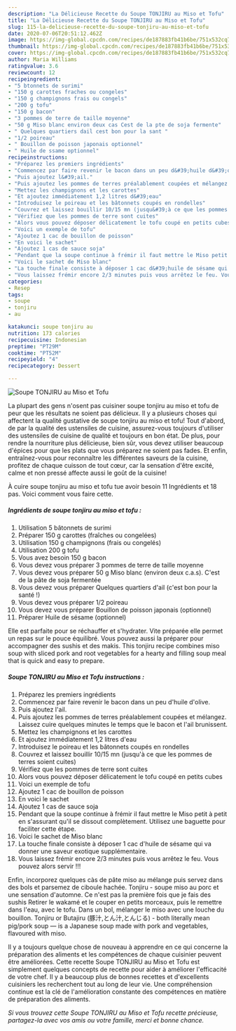 ```yaml
---
description: "La Délicieuse Recette du Soupe TONJIRU au Miso et Tofu"
title: "La Délicieuse Recette du Soupe TONJIRU au Miso et Tofu"
slug: 115-la-delicieuse-recette-du-soupe-tonjiru-au-miso-et-tofu
date: 2020-07-06T20:51:12.462Z
image: https://img-global.cpcdn.com/recipes/de187883fb41b6be/751x532cq70/soupe-tonjiru-au-miso-et-tofu-photo-principale-de-la-recette.jpg
thumbnail: https://img-global.cpcdn.com/recipes/de187883fb41b6be/751x532cq70/soupe-tonjiru-au-miso-et-tofu-photo-principale-de-la-recette.jpg
cover: https://img-global.cpcdn.com/recipes/de187883fb41b6be/751x532cq70/soupe-tonjiru-au-miso-et-tofu-photo-principale-de-la-recette.jpg
author: Maria Williams
ratingvalue: 3.6
reviewcount: 12
recipeingredient:
- "5 btonnets de surimi"
- "150 g carottes fraches ou congeles"
- "150 g champignons frais ou congels"
- "200 g tofu"
- "150 g bacon"
- "3 pommes de terre de taille moyenne"
- "50 g Miso blanc environ deux cas Cest de la pte de soja fermente"
- " Quelques quartiers dail cest bon pour la sant "
- "1/2 poireau"
- " Bouillon de poisson japonais optionnel"
- " Huile de ssame optionnel"
recipeinstructions:
- "Préparez les premiers ingrédients"
- "Commencez par faire revenir le bacon dans un peu d&#39;huile d&#39;olive."
- "Puis ajoutez l&#39;ail."
- "Puis ajoutez les pommes de terres préalablement coupées et mélangez. Laissez cuire quelques minutes le temps que le bacon et l&#39;ail brunissent."
- "Mettez les champignons et les carottes"
- "Et ajoutez immédiatement 1,2 litres d&#39;eau"
- "Introduisez le poireau et les bâtonnets coupés en rondelles"
- "Couvrez et laissez bouillir 10/15 mn (jusqu&#39;à ce que les pommes de terres soient cuites)"
- "Vérifiez que les pommes de terre sont cuites"
- "Alors vous pouvez déposer délicatement le tofu coupé en petits cubes"
- "Voici un exemple de tofu"
- "Ajoutez 1 cac de bouillon de poisson"
- "En voici le sachet"
- "Ajoutez 1 cas de sauce soja"
- "Pendant que la soupe continue à frémir il faut mettre le Miso petit à petit en s&#39;assurant qu&#39;il se dissout complètement. Utilisez une baguette pour faciliter cette étape."
- "Voici le sachet de Miso blanc"
- "La touche finale consiste à déposer 1 cac d&#39;huile de sésame qui va donner une saveur exotique supplémentaire."
- "Vous laissez frémir encore 2/3 minutes puis vous arrêtez le feu. Vous pouvez alors servir !!!"
categories:
- Resep
tags:
- soupe
- tonjiru
- au

katakunci: soupe tonjiru au 
nutrition: 173 calories
recipecuisine: Indonesian
preptime: "PT29M"
cooktime: "PT52M"
recipeyield: "4"
recipecategory: Dessert

---
```



![Soupe TONJIRU au Miso et Tofu](https://img-global.cpcdn.com/recipes/de187883fb41b6be/751x532cq70/soupe-tonjiru-au-miso-et-tofu-photo-principale-de-la-recette.jpg)

La plupart des gens n'osent pas cuisiner soupe tonjiru au miso et tofu de peur que les résultats ne soient pas délicieux. Il y a plusieurs choses qui affectent la qualité gustative de soupe tonjiru au miso et tofu! Tout d'abord, de par la qualité des ustensiles de cuisine, assurez-vous toujours d'utiliser des ustensiles de cuisine de qualité et toujours en bon état. De plus, pour rendre la nourriture plus délicieuse, bien sûr, vous devez utiliser beaucoup d'épices pour que les plats que vous préparez ne soient pas fades. Et enfin, entraînez-vous pour reconnaître les différentes saveurs de la cuisine, profitez de chaque cuisson de tout cœur, car la sensation d'être excité, calme et non pressé affecte aussi le goût de la cuisine!

<!--inarticleads1-->

À cuire soupe tonjiru au miso et tofu tue avoir besoin 11 Ingrédients et 18 pas. Voici comment vous faire cette.

##### Ingrédients de soupe tonjiru au miso et tofu :

1. Utilisation 5 bâtonnets de surimi
1. Préparer 150 g carottes (fraîches ou congelées)
1. Utilisation 150 g champignons (frais ou congelés)
1. Utilisation 200 g tofu
1. Vous avez besoin 150 g bacon
1. Vous devez vous préparer 3 pommes de terre de taille moyenne
1. Vous devez vous préparer 50 g Miso blanc (environ deux c.a.s). C&#39;est de la pâte de soja fermentée
1. Vous devez vous préparer  Quelques quartiers d&#39;ail (c&#39;est bon pour la santé !)
1. Vous devez vous préparer 1/2 poireau
1. Vous devez vous préparer  Bouillon de poisson japonais (optionnel)
1. Préparer  Huile de sésame (optionnel)


Elle est parfaite pour se réchauffer et s&#39;hydrater. Vite préparée elle permet un repas sur le pouce équilibré. Vous pouvez aussi la préparer pour accompagner des sushis et des makis. This tonjiru recipe combines miso soup with sliced pork and root vegetables for a hearty and filling soup meal that is quick and easy to prepare. 

<!--inarticleads2-->

##### Soupe TONJIRU au Miso et Tofu instructions :

1. Préparez les premiers ingrédients
1. Commencez par faire revenir le bacon dans un peu d&#39;huile d&#39;olive.
1. Puis ajoutez l&#39;ail.
1. Puis ajoutez les pommes de terres préalablement coupées et mélangez. Laissez cuire quelques minutes le temps que le bacon et l&#39;ail brunissent.
1. Mettez les champignons et les carottes
1. Et ajoutez immédiatement 1,2 litres d&#39;eau
1. Introduisez le poireau et les bâtonnets coupés en rondelles
1. Couvrez et laissez bouillir 10/15 mn (jusqu&#39;à ce que les pommes de terres soient cuites)
1. Vérifiez que les pommes de terre sont cuites
1. Alors vous pouvez déposer délicatement le tofu coupé en petits cubes
1. Voici un exemple de tofu
1. Ajoutez 1 cac de bouillon de poisson
1. En voici le sachet
1. Ajoutez 1 cas de sauce soja
1. Pendant que la soupe continue à frémir il faut mettre le Miso petit à petit en s&#39;assurant qu&#39;il se dissout complètement. Utilisez une baguette pour faciliter cette étape.
1. Voici le sachet de Miso blanc
1. La touche finale consiste à déposer 1 cac d&#39;huile de sésame qui va donner une saveur exotique supplémentaire.
1. Vous laissez frémir encore 2/3 minutes puis vous arrêtez le feu. Vous pouvez alors servir !!!


Enfin, incorporez quelques càs de pâte miso au mélange puis servez dans des bols et parsemez de ciboule hachée. Tonjiru - soupe miso au porc et une sensation d&#39;automne. Ce n&#39;est pas la première fois que je fais des sushis Retirer le wakamé et le couper en petits morceaux, puis le remettre dans l&#39;eau, avec le tofu. Dans un bol, mélanger le miso avec une louche du bouillon. Tonjiru or Butajiru (豚汁,とん汁,とんじる) - both literally mean pig/pork soup — is a Japanese soup made with pork and vegetables, flavoured with miso. 

<!--inarticleads1-->

<p>
Il y a toujours quelque chose de nouveau à apprendre en ce qui concerne la préparation des aliments et les compétences de chaque cuisinier peuvent être améliorées. Cette recette Soupe TONJIRU au Miso et Tofu est simplement quelques concepts de recette pour aider à améliorer l'efficacité de votre chef. Il y a beaucoup plus de bonnes recettes et d'excellents cuisiniers les recherchent tout au long de leur vie. Une compréhension continue est la clé de l'amélioration constante des compétences en matière de préparation des aliments.
</p>

<p>
<i>Si vous trouvez cette Soupe TONJIRU au Miso et Tofu recette précieuse, partagez-la avec vos amis ou votre famille, merci et bonne chance.</i>
</p>
